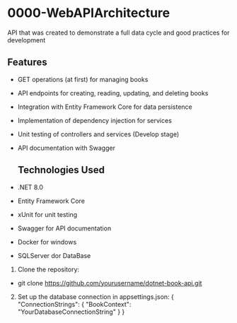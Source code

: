 # 0000-WebAPIArchitecture
API that was created to demonstrate a full data cycle and good practices for development

## Features

- GET operations (at first) for managing books
- API endpoints for creating, reading, updating, and deleting books
- Integration with Entity Framework Core for data persistence
- Implementation of dependency injection for services
- Unit testing of controllers and services (Develop stage)
- API documentation with Swagger

  ## Technologies Used

- .NET 8.0
- Entity Framework Core
- xUnit for unit testing
- Swagger for API documentation
- Docker for windows
- SQLServer dor DataBase

  
1. Clone the repository:
- git clone https://github.com/yourusername/dotnet-book-api.git

2. Set up the database connection in appsettings.json:
{
  "ConnectionStrings": {
    "BookContext": "YourDatabaseConnectionString"
  }
}
